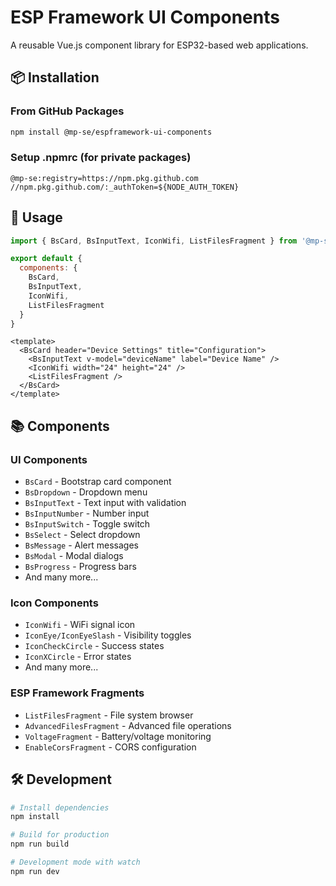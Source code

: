 # ESP Framework UI Components

A reusable Vue.js component library for ESP32-based web applications.

## 📦 Installation

### From GitHub Packages

```bash
npm install @mp-se/espframework-ui-components
```

### Setup .npmrc (for private packages)

```
@mp-se:registry=https://npm.pkg.github.com
//npm.pkg.github.com/:_authToken=${NODE_AUTH_TOKEN}
```

## 🔧 Usage

```javascript
import { BsCard, BsInputText, IconWifi, ListFilesFragment } from '@mp-se/espframework-ui-components'

export default {
  components: {
    BsCard,
    BsInputText,
    IconWifi,
    ListFilesFragment
  }
}
```

```vue
<template>
  <BsCard header="Device Settings" title="Configuration">
    <BsInputText v-model="deviceName" label="Device Name" />
    <IconWifi width="24" height="24" />
    <ListFilesFragment />
  </BsCard>
</template>
```

## 📚 Components

### UI Components
- `BsCard` - Bootstrap card component
- `BsDropdown` - Dropdown menu
- `BsInputText` - Text input with validation
- `BsInputNumber` - Number input
- `BsInputSwitch` - Toggle switch
- `BsSelect` - Select dropdown
- `BsMessage` - Alert messages
- `BsModal` - Modal dialogs
- `BsProgress` - Progress bars
- And many more...

### Icon Components
- `IconWifi` - WiFi signal icon
- `IconEye/IconEyeSlash` - Visibility toggles
- `IconCheckCircle` - Success states
- `IconXCircle` - Error states
- And many more...

### ESP Framework Fragments
- `ListFilesFragment` - File system browser
- `AdvancedFilesFragment` - Advanced file operations
- `VoltageFragment` - Battery/voltage monitoring
- `EnableCorsFragment` - CORS configuration

## 🛠️ Development

```bash
# Install dependencies
npm install

# Build for production
npm run build

# Development mode with watch
npm run dev
```
